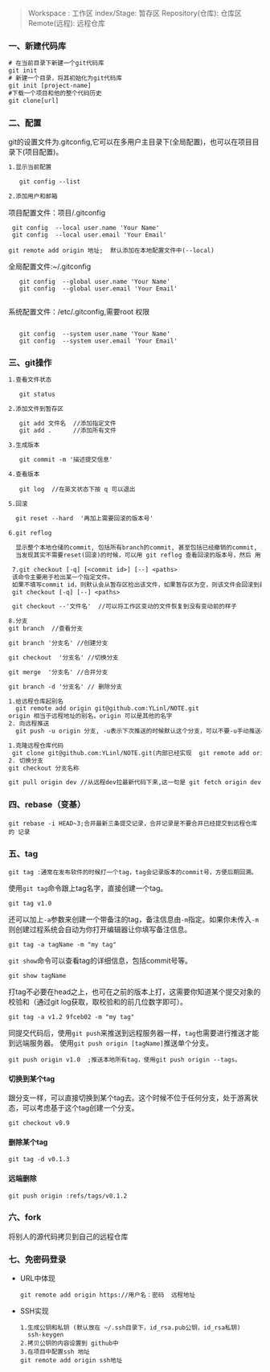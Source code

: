 #

>Workspace : 工作区
>index/Stage: 暂存区
>Repository(仓库): 仓库区
>Remote(远程): 远程仓库

### 一、新建代码库

``` txt
# 在当前目录下新建一个git代码库
git init
# 新建一个目录，将其初始化为git代码库
git init [project-name]
#下载一个项目和他的整个代码历史
git clone[url]
```

### 二、配置

git的设置文件为.gitconfig,它可以在多用户主目录下(全局配置)，也可以在项目目录下(项目配置)。

```txt
1.显示当前配置

   git config --list

2.添加用户和邮箱
```

项目配置文件：项目/.gitconfig

```
 git config  --local user.name 'Your Name'
 git config  --local user.email 'Your Email'
```

 ```
git remote add origin 地址;  默认添加在本地配置文件中(--local)
 ```



全局配置文件:~/.gitconfig 

```
   git config  --global user.name 'Your Name'
   git config  --global user.email 'Your Email'
   
```

系统配置文件：/etc/.gitconfig,需要root 权限

```

   git config  --system user.name 'Your Name'
   git config  --system user.email 'Your Email'
```



### 三、git操作

``` txt
1.查看文件状态

   git status

2.添加文件到暂存区  

   git add 文件名  //添加指定文件
   git add .      //添加所有文件

3.生成版本

   git commit -m '描述提交信息'

4.查看版本
  
   git log  //在英文状态下按 q 可以退出

5.回滚
 
  git reset --hard  '再加上需要回滚的版本号'

6.git reflog

  显示整个本地仓储的commit, 包括所有branch的commit, 甚至包括已经撤销的commit, 只要HEAD发生了变化, 就会在reflog里面看得到. git log只包括当前分支的commit.
  当发现其实不需要reset(回滚)的时候，可以用 git reflog 查看回滚的版本号，然后 用 git reset --hard  '再加上需要撤销回滚的版本号'

 7.git checkout [-q] [<commit id>] [--] <paths>
 该命令主要用于检出某一个指定文件。
 如果不填写commit id，则默认会从暂存区检出该文件，如果暂存区为空，则该文件会回滚到最近一次的提交状态。当暂存区为空，如果我们想要放弃对某一个文件的修改，可以用这个命令进行撤销：
 git checkout [-q] [--] <paths>

 git checkout --'文件名'  //可以将工作区变动的文件恢复到没有变动前的样子

8.分支
git branch  //查看分支

git branch '分支名' //创建分支

git checkout  '分支名' //切换分支

git merge  '分支名' //合并分支

git branch -d '分支名' // 删除分支
```

 ```txt
1.给远程仓库起别名
   git remote add origin git@github.com:YLinl/NOTE.git
origin 相当于远程地址的别名，origin 可以是其他的名字
2. 向远程推送
   git push -u origin 分支, -u表示下次推送的时候默认这个分支，可以不要-u手动推送git push origin dev

 ```

 ```txt
1.克隆远程仓库代码
  git clone git@github.com:YLinl/NOTE.git(内部已经实现  git remote add origin 远程仓库地址)
2. 切换分支
git checkout 分支名称
 ```

```txt
git pull origin dev //从远程dev拉最新代码下来,这一句是 git fetch origin dev 和 git merge origin 的简写
```

### 四、rebase（变基）

```
git rebase -i HEAD~3;合并最新三条提交记录，合并记录是不要合并已经提交到远程仓库的 记录
```

### 五、tag

```
git tag :通常在发布软件的时候打一个tag，tag会记录版本的commit号，方便后期回溯。
```

使用`git tag`命令跟上tag名字，直接创建一个tag。

```
git tag v1.0
```

还可以加上`-a`参数来创建一个带备注的tag，备注信息由`-m`指定。如果你未传入`-m`则创建过程系统会自动为你打开编辑器让你填写备注信息。

```
git tag -a tagName -m "my tag"
```

`git show`命令可以查看tag的详细信息，包括commit号等。

```
git show tagName
```

打tag不必要在head之上，也可在之前的版本上打，这需要你知道某个提交对象的校验和（通过git log获取，取校验和的前几位数字即可）。

```
git tag -a v1.2 9fceb02 -m "my tag"
```

同提交代码后，使用`git push`来推送到远程服务器一样，`tag`也需要进行推送才能到远端服务器。
使用`git push origin [tagName]`推送单个分支。

```
git push origin v1.0  ;推送本地所有tag，使用git push origin --tags。
```

#### 切换到某个tag

跟分支一样，可以直接切换到某个tag去。这个时候不位于任何分支，处于游离状态，可以考虑基于这个tag创建一个分支。

```
git checkout v0.9
```

#### 删除某个tag

```
git tag -d v0.1.3
```

#### 远端删除

```
git push origin :refs/tags/v0.1.2
```

### 六、fork

将别人的源代码拷贝到自己的远程仓库

### 七、免密码登录

* URL中体现

  ```
  git remote add origin https://用户名：密码  远程地址
  ```

* SSH实现

  ```
  1.生成公钥和私钥 (默认放在 ~/.ssh目录下，id_rsa.pub公钥，id_rsa私钥)
    ssh-keygen
  2.拷贝公钥的内容设置到 github中  
  3.在项目中配置ssh 地址
  git remote add origin ssh地址
  ```

  



